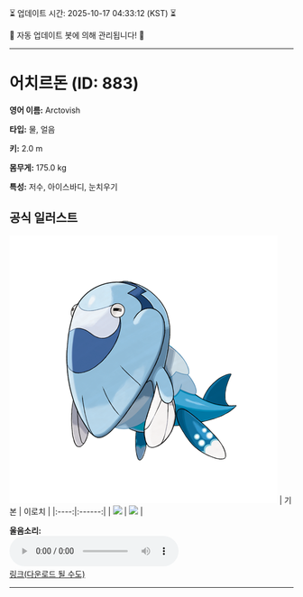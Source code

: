 
⏳ 업데이트 시간: 2025-10-17 04:33:12 (KST) ⏳

🤖 자동 업데이트 봇에 의해 관리됩니다! 🤖

---

# 어치르돈 (ID: 883)
**영어 이름:** Arctovish

**타입:** 물, 얼음

**키:** 2.0 m

**몸무게:** 175.0 kg

**특성:** 저수, 아이스바디, 눈치우기

## 공식 일러스트
![](https://raw.githubusercontent.com/PokeAPI/sprites/master/sprites/pokemon/other/official-artwork/883.png)
| 기본 | 이로치 |
|:----:|:------:|
| <img src="http://play.pokemonshowdown.com/sprites/ani/arctovish.gif" width="200"> | <img src="http://play.pokemonshowdown.com/sprites/ani-shiny/arctovish.gif" width="200"> |

**울음소리:**<br><audio controls src="https://raw.githubusercontent.com/PokeAPI/cries/main/cries/pokemon/latest/883.ogg"></audio><br> [링크(다운로드 될 수도)](https://raw.githubusercontent.com/PokeAPI/cries/main/cries/pokemon/latest/883.ogg)


---
